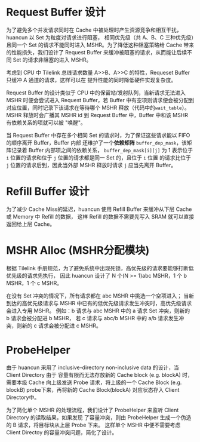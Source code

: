 # Request Buffer 设计

为了避免多个并发请求同时在 Cache 中被处理时产生资源竞争和相互干扰，huancun 以 Set 为粒度对请求进行阻塞，
相同优先级（共 A、B、C 三种优先级）且同一个 Set 的请求不能同时进入 MSHR。为了降低这种阻塞策略给 Cache 带来的性能损失，我们设计了 Request Buffer 来缓冲被阻塞的请求，从而能让后续不同 Set 的请求非阻塞的进入 MSHR。

考虑到 CPU 中 Tilelink 总线请求数量 A>>B、A>>C 的特性，Requeset Buffer 只缓冲 A 通道的请求，这样可以在
提升性能的同时降低硬件实现复杂度。

Request Buffer 的设计类似于 CPU 中的保留站/发射队列，当新请求无法进入 MSHR 时便会尝试进入 Request Buffer，若 Buffer 中有空项则请求便会被分配到对应位置，同时记录下该请求在等待哪个 MSHR 释放（代码中的`wait_table`）。MSHR 释放时会广播其 MSHR id 到 Request Buffer 中，Buffer 中和该 MSHR 有依赖关系的项就可以被 "唤醒"。

当 Request Buffer 中存在多个相同 Set 的请求时，为了保证这些请求能以 FIFO 的顺序离开 Buffer，Buffer 内部
还维护了一个**依赖矩阵** `buffer_dep_mask`，该矩阵记录着 Buffer 内部项之间的依赖关系，
`buffer_dep_mask[i][j]` 为 1 表示位于 `i` 位置的请求和位于 `j` 位置的请求都是同一 Set 的，且位于 `i` 位置
的请求比位于 `j` 位置的请求后到，因此当外部 MSHR 释放时请求 `j` 应当先离开 Buffer。



# Refill Buffer 设计 <a name="refill_buffer"></a>

为了减少 Cache Miss的延迟，huancun 使用 Refill Buffer 来缓冲从下层 Cache 或 Memory 中 Refill 的数据，
这样 Refill 的数据不需要先写入 SRAM 就可以直接返回给上层 Cache。



# MSHR Alloc (MSHR分配模块) <a name="alloc"></a>

根据 Tilelink 手册规范，为了避免系统中出现死锁，高优先级的请求要能够打断低优先级的请求先执行，
因此 huancun 设计了 N 个(N >= 1)abc MSHR，1 个 b MSHR，1 个 c MSHR。

在没有 Set 冲突的情况下，所有请求都在 abc MSHR 中挑选一个空项进入；
当新到达的高优先级请求与 MSHR 中已有的低优先级请求发生冲突时，高优先级请求会进入专用 MSHR。
例如：b 请求与 abc MSHR 中的 a 请求 Set 冲突，则新的 b 请求会被分配进 b MSHR，
若 c 请求与 abc/b MSHR 中的 a/b 请求发生冲突，则新的 c 请求会被分配进 c MSHR。



# ProbeHelper

由于 huancun 采用了 inclusive-directory non-inclusive data 的设计，当 Client Directory 由于
容量有限而无法存放新的 Cache block (e.g. blockA) 时，需要本级 Cache 向上级发送 Probe 请求，将上级的一个
Cache Block (e.g. blockB) probe下来，再将新的 Cache Block(blockA) 对应状态存入 Client Directory中。

为了简化单个 MSHR 的处理流程，我们设计了 ProbeHelper 来监听 Client Directory 的读取结果，如果发现
了容量冲突，则由 ProbeHelper 生成一个伪造的 B 请求，将目标块从上层 Probe 下来。
这样单个 MSHR 中便不需要考虑 Client Directoy 的容量冲突问题，简化了设计。
